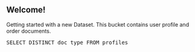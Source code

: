 ## Welcome!

Getting started with a new Dataset.  This bucket contains user profile and order documents.

<pre id="example">
SELECT DISTINCT doc_type FROM profiles
</pre>
